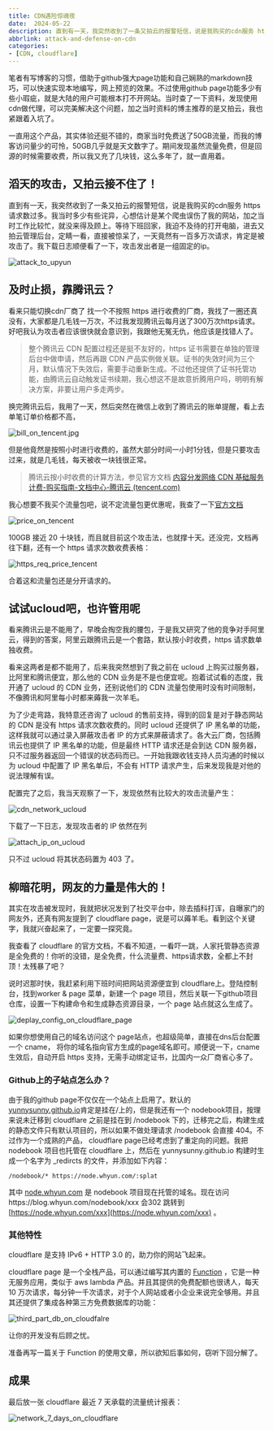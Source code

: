 ```yaml
---
title: CDN遇险惊魂夜
date:  2024-05-22
description: 直到有一天，我突然收到了一条又拍云的报警短信，说是我购买的cdn服务 https 请求数过多。我当时多少有些诧异，心想估计是某个爬虫误伤了我的网站，加之当时工作比较忙，就没来得及顾上。等待下班回家，我迫不及待的打开电脑，进去又拍云管理后台，定睛一看，直接被惊呆了，一天竟然有一百多万次请求，肯定是被攻击了。
abbrlink: attack-and-defense-on-cdn
categories:
- [CDN, cloudflare]
---
```


笔者有写博客的习惯，借助于github强大page功能和自己娴熟的markdown技巧，可以快速实现本地编写，网上预览的效果。不过使用github page功能多少有些小瑕疵，就是大陆的用户可能根本打不开网站。当时查了一下资料，发现使用cdn做代理，可以完美解决这个问题，加之当时资料的博主推荐的是又拍云，我也紧跟着入坑了。

一直用这个产品，其实体验还挺不错的，商家当时免费送了50GB流量，而我的博客访问量少的可怜，50GB几乎就是天文数字了。期间发现虽然流量免费，但是回源的时候需要收费，所以我又充了几块钱，这么多年了，就一直用着。

## 滔天的攻击，又拍云接不住了！

直到有一天，我突然收到了一条又拍云的报警短信，说是我购买的cdn服务 https 请求数过多。我当时多少有些诧异，心想估计是某个爬虫误伤了我的网站，加之当时工作比较忙，就没来得及顾上。等待下班回家，我迫不及待的打开电脑，进去又拍云管理后台，定睛一看，直接被惊呆了，一天竟然有一百多万次请求，肯定是被攻击了。我下载日志顺便看了一下，攻击发出者是一组固定的ip。

![attack_to_upyun](images/attack_to_upyun.png)

## 及时止损，靠腾讯云？

看来只能切换cdn厂商了 找一个不按照 https 进行收费的厂商，我找了一圈还真没有，大家都是几毛钱一万次，不过我发现腾讯云每月送了300万次https请求。好吧我认为攻击者应该很快就会意识到，我跟他无冤无仇，他应该是找错人了。

> 整个腾讯云 CDN 配置过程还是挺不友好的，https 证书需要在单独的管理后台中做申请，然后再跟 CDN 产品实例做关联。证书的失效时间为三个月，默认情况下失效后，需要手动重新生成。不过他还提供了证书托管功能，由腾讯云自动触发证书续期，我心想这不是故意折腾用户吗，明明有解决方案，非要让用户多走两步。
> 

换完腾讯云后，我用了一天，然后突然在微信上收到了腾讯云的账单提醒，看上去单笔订单价格都不高，

![bill_on_tencent.jpg](images/bill_on_tencent.jpg)

但是他竟然是按照小时进行收费的，虽然大部分时间一小时1分钱，但是只要攻击过来，就是几毛钱，每天被收一块钱很正常。

> 腾讯云按小时收费的计算方法，参见官方文档 [内容分发网络 CDN 基础服务计费-购买指南-文档中心-腾讯云 (tencent.com)](https://cloud.tencent.com/document/product/228/75562#.E8.AE.A1.E8.B4.B9.E6.96.B9.E5.BC.8F-.E6.B5.81.E9.87.8F.E5.B0.8F.E6.97.B6.E7.BB.93)
> 

我心想要不我买个流量包吧，说不定流量包更优惠呢，我查了一下[官方文档](https://cloud.tencent.com/document/product/228/60462)

![price_on_tencent](images/price_on_tencent.png)

100GB 接近 20 十块钱，而且就目前这个攻击法，也就撑十天。还没完，文档再往下翻，还有一个 https 请求次数收费表格：

![https_req_price_tencent](images/https_req_price_tencent.png)

合着这和流量包还是分开请求的。 

## 试试ucloud吧，也许管用呢

看来腾讯云是不能用了，早晚会掏空我的腰包，于是我又研究了他的竞争对手阿里云，得到的答案，阿里云跟腾讯云是一个套路，默认按小时收费，https 请求数单独收费。

看来这两者是都不能用了，后来我突然想到了我之前在 ucloud 上购买过服务器，比阿里和腾讯便宜，那么他的 CDN 业务是不是也便宜呢。抱着试试看的态度，我开通了 ucloud 的 CDN 业务，还别说他们的 CDN 流量包使用时没有时间限制，不像腾讯和阿里每小时都来薅我一次羊毛。

为了少走弯路，我特意还咨询了 ucloud 的售前支持，得到的回复是对于静态网站的 CDN 是没有 https 请求次数收费的。同时 ucloud 还提供了 IP 黑名单的功能，这样我就可以通过录入屏蔽攻击者 IP 的方式来屏蔽请求了。各大云厂商，包括腾讯云也提供了 IP 黑名单的功能，但是最终 HTTP 请求还是会到达 CDN 服务器，只不过服务器返回一个错误的状态码而已。一开始我跟收钱支持人员沟通的时候以为 ucloud 中配置了 IP 黑名单后，不会有 HTTP 请求产生，后来发现我是对他的说法理解有误。

配置完了之后，我当天观察了一下，发现依然有比较大的攻击流量产生：

![cdn_network_ucloud](images/cdn_network_ucloud.png)

下载了一下日志，发现攻击者的 IP 依然在列

![attach_ip_on_ucloud](images/attach_ip_on_ucloud.png)

只不过 ucloud 将其状态码置为 403 了。

## 柳暗花明，网友的力量是伟大的！

其实在攻击被发现时，我就把状况发到了社交平台中，除去插科打诨，自曝家门的网友外，还真有网友提到了 cloudflare page，说是可以薅羊毛。看到这个关键字，我就兴奋起来了，一定要一探究竟。

我查看了 cloudflare 的官方文档，不看不知道，一看吓一跳，人家托管静态资源是全免费的！你听的没错，是全免费，什么流量费、https请求数，全都上不封顶！太残暴了吧？

说时迟那时快，我赶紧利用下班时间把网站资源便宜到 cloudflare上。登陆控制台，找到worker & page 菜单，新建一个 page 项目，然后关联一下github项目仓库，设置一下构建命令和生成静态资源目录，一个 page 站点就这么生成了。

![deplay_config_on_cloudflare_page](images/deplay_config_on_cloudflare_page.png)

如果你想使用自己的域名访问这个 page站点，也超级简单，直接在dns后台配置一个 cname， 将你的域名指向官方生成的page域名即可。顺便说一下，cname生效后，自动开启 https 支持，无需手动绑定证书，比国内一众厂商省心多了。

### Github上的子站点怎么办？

由于我的github page不仅仅在一个站点上启用了。默认的 [yunnysunny.github.io](http://yunnysunny.github.io)肯定是挂在/上的，但是我还有一个 nodebook项目，按理来说未迁移到 cloudflare 之前是挂在到 /nodebook 下的，迁移完之后，构建生成的静态文件只有默认项目的，所以如果不做处理请求 /nodebook 会直接 404。不过作为一个成熟的产品， cloudflare page已经考虑到了重定向的问题。我把 nodebook 项目也托管在 cloudflare 上，然后在 yunnysunny.github.io 构建时生成一个名字为 _redircts 的文件，并添加如下内容：

```
/nodebook/* https://node.whyun.com/:splat 
```

其中 [node.whyun.com](http://node.whyun.com) 是 nodebook 项目现在托管的域名。现在访问https://blog.whyun.com/nodebook/xxx 会302 跳转到 [https://node.whyun.com/xxx](https://node.whyun.com/xxx) 。

### 其他特性

cloudflare 是支持 IPv6 + HTTP 3.0 的，助力你的网站飞起来。

cloudflare page 是一个全栈产品，可以通过编写其内置的 [Function](https://developers.cloudflare.com/pages/functions/) ，它是一种无服务应用，类似于 aws lambda 产品。并且其提供的免费配额也很诱人，每天 10 万次请求，每分钟一千次请求，对于个人网站或者小企业来说完全够用。并且其还提供了集成各种第三方免费数据库的功能：

![third_part_db_on_cloudfalre](images/third_part_db_on_cloudfalre.png)

让你的开发没有后顾之忧。

准备再写一篇关于 Function 的使用文章，所以欲知后事如何，窃听下回分解了。

## 成果

最后放一张 cloudflare 最近 7 天承载的流量统计报表：

![network_7_days_on_cloudflare](images/network_7_days_on_cloudflare.png)